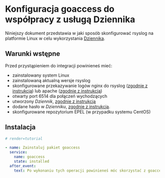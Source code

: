 # Konfiguracja goaccess do współpracy z usługą Dziennika

Niniejszy dokument przedstawia w jaki sposób skonfigurować rsyslog na platformie Linux w celu wykorzystania [Dziennika](/resource/storage/log-archive.md).

## Warunki wstępne

Przed przystąpieniem do integracji powinieneś mieć:

* zainstalowany system Linux
* zainstalowaną aktualną wersje rsyslog
* skonfigurowane przekazywanie logów nginx do rsyslog ([zgodnie z instrukcją](/tutorials/log-archive/nginx-rsyslog.md)) lub apache ([zgodnie z instrukcją](/tutorials/log-archive/nginx-rsyslog.md))
* otwarty port 6514 dla połączeń wychodzących
* utworzony *Dziennik*, [zgodnie z instrukcją](/guide/storage/log-archive/creating.md)
* dodane hasło w *Dzienniku*, [zgodnie z instrukcją](/guide/storage/log-archive/add-password.md).
* skonfigurowane repozytorium EPEL (w przypadku systemu CentOS)

## Instalacja

```yaml
# render=tutorial
  
- name: Zainstaluj pakiet goaccess
  service:
    name: goaccess
    state: installed
  after_event:
    text: Po wykonaniu tych operacji powinieneś móc skorzystać z goaccess.
```

